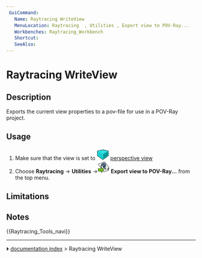 ```yaml
---
 GuiCommand:
   Name: Raytracing WriteView
   MenuLocation: Raytracing  , Utilities , Export view to POV-Ray...
   Workbenches: Raytracing_Workbench
   Shortcut: 
   SeeAlso: 
---
```


# Raytracing WriteView

## Description

Exports the current view properties to a pov-file for use in a POV-Ray project.

## Usage

1.  Make sure that the view is set to <img alt="" src=images/Std_PerspectiveCamera.svg  style="width:32px;"> [perspective view](Std_PerspectiveCamera.md)
2.  Choose **Raytracing** → **Utilities** →**<img src="images/Raytracing_WriteView.svg" width=32px> Export view to POV-Ray...** from the top menu.

## Limitations

## Notes




 {{Raytracing_Tools_navi}}



---
⏵ [documentation index](../README.md) > Raytracing WriteView
